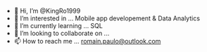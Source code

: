 - 👋 Hi, I’m @KingRo1999
- 👀 I’m interested in ... Mobile app developement & Data Analytics
- 🌱 I’m currently learning ... SQL
- 💞️ I’m looking to collaborate on ...
- 📫 How to reach me ... romain.paulo@outlook.com

<!---
KingRo1999/KingRo1999 is a ✨ special ✨ repository because its `README.md` (this file) appears on your GitHub profile.
You can click the Preview link to take a look at your changes.
--->
